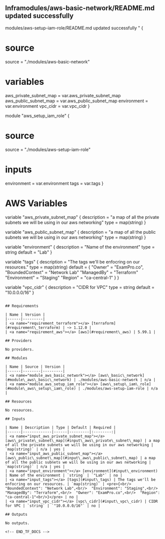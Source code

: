 <!-- BEGIN_TF_DOCS -->
## Inframodules/aws-basic-network/README.md updated successfully
modules/aws-setup-iam-role/README.md updated successfully
" {
  # source
  source = "./modules/aws-basic-network"
  # variables
  aws_private_subnet_map = var.aws_private_subnet_map
  aws_public_subnet_map  = var.aws_public_subnet_map
  environment            = var.environment
  vpc_cidr               = var.vpc_cidr
}

module "aws_setup_iam_role" {
  # source
  source = "./modules/aws-setup-iam-role"
  # inputs
  environment = var.environment
  tags        = var.tags
}
# AWS Variables
variable "aws_private_subnet_map" {
  description = "a map of all the private subnets we will be using in our aws networking"
  type        = map(string)
}

variable "aws_public_subnet_map" {
  description = "a map of all the public subnets we will be using in our aws networking"
  type        = map(string)
}

variable "environment" {
  description = "Name of the environment"
  type        = string
  default     = "Lab"
}

variable "tags" {
  description = "The tags we'll be enfocring on our resources."
  type        = map(string)
  default = {
    "Owner"          = "ExamPro.co",
    "BoundedContext" = "Network Lab"
    "ManagedBy"      = "Terraform"
    "Environment"    = "Staging"
    "Region"         = "ca-central-1"
  }
}

variable "vpc_cidr" {
  description = "CIDR for VPC"
  type        = string
  default     = "10.0.0.0/16"
}
```

## Requirements

| Name | Version |
|------|---------|
| <a name="requirement_terraform"></a> [terraform](#requirement\_terraform) | ~> 1.12.0 |
| <a name="requirement_aws"></a> [aws](#requirement\_aws) | 5.99.1 |

## Providers

No providers.

## Modules

| Name | Source | Version |
|------|--------|---------|
| <a name="module_aws_basic_network"></a> [aws\_basic\_network](#module\_aws\_basic\_network) | ./modules/aws-basic-network | n/a |
| <a name="module_aws_setup_iam_role"></a> [aws\_setup\_iam\_role](#module\_aws\_setup\_iam\_role) | ./modules/aws-setup-iam-role | n/a |

## Resources

No resources.

## Inputs

| Name | Description | Type | Default | Required |
|------|-------------|------|---------|:--------:|
| <a name="input_aws_private_subnet_map"></a> [aws\_private\_subnet\_map](#input\_aws\_private\_subnet\_map) | a map of all the private subnets we will be using in our aws networking | `map(string)` | n/a | yes |
| <a name="input_aws_public_subnet_map"></a> [aws\_public\_subnet\_map](#input\_aws\_public\_subnet\_map) | a map of all the public subnets we will be using in our aws networking | `map(string)` | n/a | yes |
| <a name="input_environment"></a> [environment](#input\_environment) | Name of the environment | `string` | `"Lab"` | no |
| <a name="input_tags"></a> [tags](#input\_tags) | The tags we'll be enfocring on our resources. | `map(string)` | <pre>{<br/>  "BoundedContext": "Network Lab",<br/>  "Environment": "Staging",<br/>  "ManagedBy": "Terraform",<br/>  "Owner": "ExamPro.co",<br/>  "Region": "ca-central-1"<br/>}</pre> | no |
| <a name="input_vpc_cidr"></a> [vpc\_cidr](#input\_vpc\_cidr) | CIDR for VPC | `string` | `"10.0.0.0/16"` | no |

## Outputs

No outputs.

<!-- END_TF_DOCS -->
